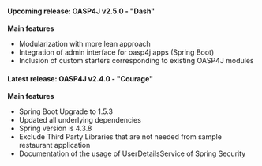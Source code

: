 ####  Upcoming release: OASP4J v2.5.0 - "Dash"

**Main features**

- Modularization with more lean approach
- Integration of admin interface for oasp4j apps (Spring Boot)
- Inclusion of custom starters corresponding to existing OASP4J modules

#### Latest release: OASP4J v2.4.0 - "Courage"

**Main features**

- Spring Boot Upgrade to 1.5.3
- Updated all underlying dependencies
- Spring version is 4.3.8
- Exclude Third Party Libraries that are not needed from sample restaurant application
- Documentation of the usage of UserDetailsService of Spring Security


